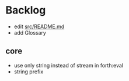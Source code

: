 # Backlog

- edit [src/README.md](src/README.md)
- add Glossary

## core

- use only string instead of stream in forth:eval
- string prefix
